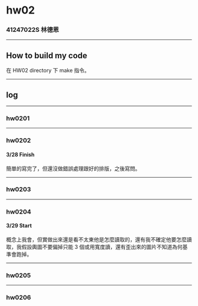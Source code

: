hw02
===

### 41247022S 林德恩

---

## How to build my code
在 HW02 directory 下 make 指令。

---

## log

---

### hw0201

----

### hw0202

#### 3/28 Finish
簡單的寫完了，但還沒做錯誤處理跟好的排版，之後寫問。

----

### hw0203

----

### hw0204

#### 3/29 Start
概念上我會，但實做出來還是看不太東他是怎麼讀取的，還有我不確定他要怎麼讀取，我假設輿圖不要偏掉只能 3 個或用寬度讀，還有歪出來的圖片不知道為何基準會跑掉。

----

### hw0205

----

### hw0206